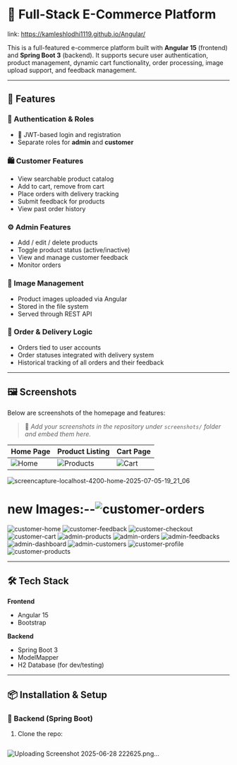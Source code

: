 # 🛒 Full-Stack E-Commerce Platform
link: https://kamleshlodhi1119.github.io/Angular/

This is a full-featured e-commerce platform built with **Angular 15** (frontend) and **Spring Boot 3** (backend). It supports secure user authentication, product management, dynamic cart functionality, order processing, image upload support, and feedback management.

---


## 🚀 Features

### 👥 Authentication & Roles
- 🔐 JWT-based login and registration
- Separate roles for **admin** and **customer**

### 🛍 Customer Features
- View searchable product catalog
- Add to cart, remove from cart
- Place orders with delivery tracking
- Submit feedback for products
- View past order history

### ⚙️ Admin Features
- Add / edit / delete products
- Toggle product status (active/inactive)
- View and manage customer feedback
- Monitor orders

### 📸 Image Management
- Product images uploaded via Angular
- Stored in the file system
- Served through REST API

### 🧾 Order & Delivery Logic
- Orders tied to user accounts
- Order statuses integrated with delivery system
- Historical tracking of all orders and their feedback

---

## 🖼 Screenshots

Below are screenshots of the homepage and features:

> 📸 *Add your screenshots in the repository under `screenshots/` folder and embed them here.*

| Home Page | Product Listing | Cart Page |
|-----------|-----------------|-----------|
| ![Home](screenshots/homepage.png) | ![Products](screenshots/products.png) | ![Cart](screenshots/cart.png) |

![screencapture-localhost-4200-home-2025-07-05-19_21_06](https://github.com/user-attachments/assets/bb143769-25d5-442e-8fec-3f3f98c41770)






# new Images:--![customer-orders](https://github.com/user-attachments/assets/adff37c5-4836-4d52-b1e1-7fdc615edaa7)
![customer-home](https://github.com/user-attachments/assets/fd7f16a5-a8f3-4c64-baf8-9f72e9318497)
![customer-feedback](https://github.com/user-attachments/assets/cdd8a826-de54-4772-bee8-0d09388cff8f)
![customer-checkout](https://github.com/user-attachments/assets/a8f5fe40-c396-4a67-96ad-22f5d0bae532)
![customer-cart](https://github.com/user-attachments/assets/f9e5d5c1-6e12-492f-8992-c1432f458d97)
![admin-products](https://github.com/user-attachments/assets/c9e46f90-41da-4f68-ae9d-6b73a9bf4a1b)
![admin-orders](https://github.com/user-attachments/assets/17bb85f4-1fa5-42b6-b85d-c21e1c3d197f)
![admin-feedbacks](https://github.com/user-attachments/assets/c171d106-df89-4da8-9960-d889276cf17c)
![admin-dashboard](https://github.com/user-attachments/assets/c4ba92f7-ac04-450f-bbe1-d5d716eaaf69)
![admin-customers](https://github.com/user-attachments/assets/16d35601-6e58-4527-a7cf-484b2c2753f8)
![customer-profile](https://github.com/user-attachments/assets/121a09ee-183c-4166-b8e3-941ff4fbfb21)
![customer-products](https://github.com/user-attachments/assets/39667062-b93f-4e21-9e09-3502ce7a3de8)

---

## 🛠️ Tech Stack

**Frontend**  
- Angular 15  
- Bootstrap  

**Backend**  
- Spring Boot 3  
- ModelMapper  
- H2 Database (for dev/testing)

---

## 📦 Installation & Setup

### 🔧 Backend (Spring Boot)
1. Clone the repo:
   ```bash
![Uploading Screenshot 2025-06-28 222625.png…]()

